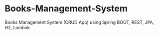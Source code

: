 # Books-Management-System

Books Management System (CRUD App) using Spring BOOT, REST, JPA, H2, Lombok
